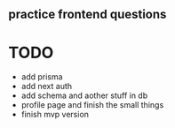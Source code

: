## practice frontend questions 

# TODO 
- add prisma 
- add next auth 
- add schema and aother stuff in db 
- profile page and finish the small things 
- finish mvp version 
